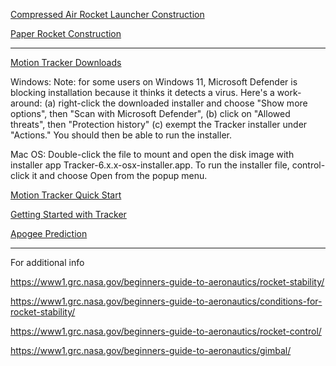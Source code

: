 [Compressed Air Rocket Launcher Construction](https://www.instructables.com/Compressed-Air-Rocket-Launcher/)

[Paper Rocket Construction](https://www.youtube.com/watch?v=9rWg0L_a2FQ)

****

[Motion Tracker Downloads](https://www.google.com/url?q=https%3A%2F%2Fphyslets.org%2Ftracker%2F&sa=D)

Windows: Note: for some users on Windows 11, Microsoft Defender is blocking installation because it thinks it detects a virus. Here's a work-around: (a) right-click the downloaded installer and choose "Show more options", then "Scan with Microsoft Defender", (b) click on "Allowed threats", then "Protection history" (c) exempt the Tracker installer under "Actions." You should then be able to run the installer. 
 
Mac OS: Double-click the file to mount and open the disk image with installer app Tracker-6.x.x-osx-installer.app. To run the installer file, control-click it and choose Open from the popup menu.


[Motion Tracker Quick Start](https://www.youtube.com/watch?v=n4Eqy60yYUY)

[Getting Started with Tracker](https://www.youtube.com/watch?v=La3H7JywgX0)

[Apogee Prediction](https://www.google.com/url?q=https%3A%2F%2Fwww1.grc.nasa.gov%2Fbeginners-guide-to-aeronautics%2Ffltcalc%2F&sa=D)


****

For additional info

https://www1.grc.nasa.gov/beginners-guide-to-aeronautics/rocket-stability/

https://www1.grc.nasa.gov/beginners-guide-to-aeronautics/conditions-for-rocket-stability/
 
https://www1.grc.nasa.gov/beginners-guide-to-aeronautics/rocket-control/

https://www1.grc.nasa.gov/beginners-guide-to-aeronautics/gimbal/
